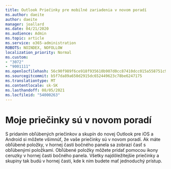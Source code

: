 ```yaml
---
title: Outlook Priečinky pre mobilné zariadenia v novom poradí
ms.author: daeite
author: daeite
manager: joallard
ms.date: 04/21/2020
ms.audience: Admin
ms.topic: article
ms.service: o365-administration
ROBOTS: NOINDEX, NOFOLLOW
localization_priority: Normal
ms.custom:
- "3072"
- "9001111"
ms.openlocfilehash: 56c90f989f6ce918f935610b907d0cc87410dcc015a558751c9065928eb17386
ms.sourcegitcommit: b5f7da89a650d2915dc652449623c78be6247175
ms.translationtype: MT
ms.contentlocale: sk-SK
ms.lasthandoff: 08/05/2021
ms.locfileid: "54000263"
---
```

# <a name="my-folders-are-in-a-new-order"></a>Moje priečinky sú v novom poradí

S pridaním obľúbených priečinkov a skupín do novej Outlook pre iOS a Android si môžete všimnúť, že vaše priečinky sú v novom poradí. Ak máte obľúbené položky, v hornej časti bočného panela sa zobrazí časť s obľúbenými položkami. Obľúbené položky môžete pridať pomocou ikony ceruzky v hornej časti bočného panela. Všetky najdôležitejšie priečinky a skupiny tak budú v hornej časti, kde k nim budete mať jednoduchý prístup.